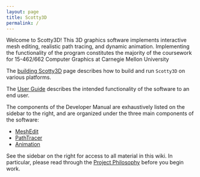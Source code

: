 ```yaml
---
layout: page
title: Scotty3D
permalink: /
---
```


Welcome to Scotty3D! This 3D graphics software implements interactive mesh
editing, realistic path tracing, and dynamic animation. Implementing the
functionality of the program constitutes the majority of the coursework for
15-462/662 Computer Graphics at Carnegie Mellon University

The [building Scotty3D](building.md) page describes how to build and run `Scotty3D` on various platforms.

The [User Guide](guide/guide.md) describes the intended functionality of the software to an end user.

The components of the Developer Manual are exhaustively listed on the sidebar to the right, and are organized under the three main components of the software:

- [MeshEdit](meshedit/overview.md)
- [PathTracer](pathtracer/overview.md)
- [Animation](animation/overview.md)

See the sidebar on the right for access to all material in this wiki. In particular,
please read through the [Project Philosophy](philosophy.md) before you begin work.
